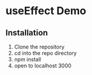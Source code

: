 # useEffect Demo

## Installation

1. Clone the repository
2. cd into the repo directory
3. npm install
4. open to localhost 3000
